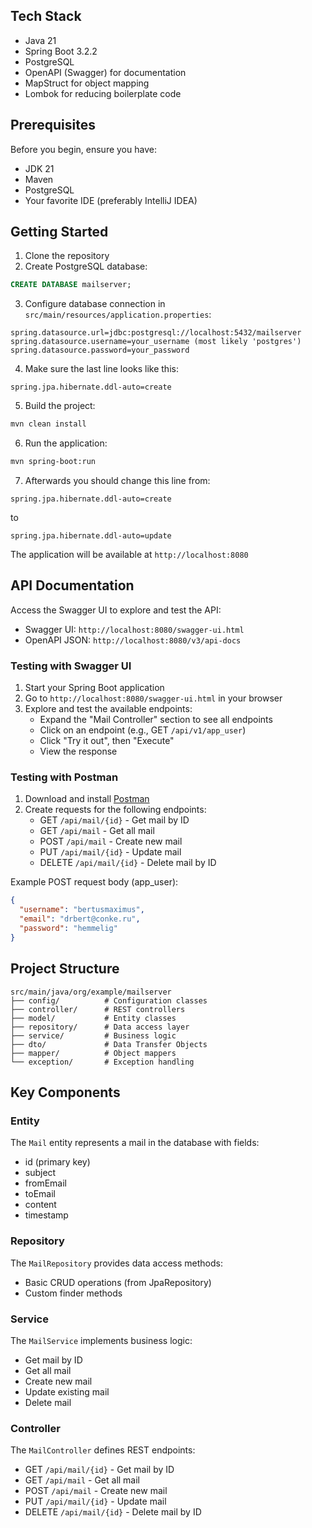 ## Tech Stack

- Java 21
- Spring Boot 3.2.2
- PostgreSQL
- OpenAPI (Swagger) for documentation
- MapStruct for object mapping
- Lombok for reducing boilerplate code

## Prerequisites

Before you begin, ensure you have:
- JDK 21
- Maven
- PostgreSQL
- Your favorite IDE (preferably IntelliJ IDEA)

## Getting Started

1. Clone the repository
2. Create PostgreSQL database:
```sql
CREATE DATABASE mailserver;
```

3. Configure database connection in `src/main/resources/application.properties`:
```properties
spring.datasource.url=jdbc:postgresql://localhost:5432/mailserver
spring.datasource.username=your_username (most likely 'postgres')
spring.datasource.password=your_password
```
4. Make sure the last line looks like this:
```properties
spring.jpa.hibernate.ddl-auto=create
```

5. Build the project:
```bash
mvn clean install
```

6. Run the application:
```bash
mvn spring-boot:run
```

7. Afterwards you should change this line from:
```properties
spring.jpa.hibernate.ddl-auto=create
```
to 
```properties
spring.jpa.hibernate.ddl-auto=update
```

The application will be available at `http://localhost:8080`

## API Documentation

Access the Swagger UI to explore and test the API:
- Swagger UI: `http://localhost:8080/swagger-ui.html`
- OpenAPI JSON: `http://localhost:8080/v3/api-docs`

### Testing with Swagger UI

1. Start your Spring Boot application
2. Go to `http://localhost:8080/swagger-ui.html` in your browser
3. Explore and test the available endpoints:
    - Expand the "Mail Controller" section to see all endpoints
    - Click on an endpoint (e.g., GET `/api/v1/app_user`)
    - Click "Try it out", then "Execute"
    - View the response

### Testing with Postman

1. Download and install [Postman](https://www.postman.com/downloads/)
2. Create requests for the following endpoints:
   - GET `/api/mail/{id}` - Get mail by ID
   - GET `/api/mail` - Get all mail
   - POST `/api/mail` - Create new mail
   - PUT `/api/mail/{id}` - Update mail
   - DELETE `/api/mail/{id}` - Delete mail by ID


Example POST request body (app_user):

```json
{
  "username": "bertusmaximus",
  "email": "drbert@conke.ru",
  "password": "hemmelig"
}
```

## Project Structure

```
src/main/java/org/example/mailserver
├── config/          # Configuration classes
├── controller/      # REST controllers
├── model/           # Entity classes
├── repository/      # Data access layer
├── service/         # Business logic
├── dto/             # Data Transfer Objects
├── mapper/          # Object mappers
└── exception/       # Exception handling
```

## Key Components

### Entity
The `Mail` entity represents a mail in the database with fields:
- id (primary key)
- subject
- fromEmail
- toEmail
- content
- timestamp

### Repository
The `MailRepository` provides data access methods:
- Basic CRUD operations (from JpaRepository)
- Custom finder methods

### Service
The `MailService` implements business logic:
- Get mail by ID
- Get all mail 
- Create new mail
- Update existing mail
- Delete mail

### Controller
The `MailController` defines REST endpoints:
- GET `/api/mail/{id}` - Get mail by ID
- GET `/api/mail` - Get all mail
- POST `/api/mail` - Create new mail
- PUT `/api/mail/{id}` - Update mail
- DELETE `/api/mail/{id}` - Delete mail by ID
